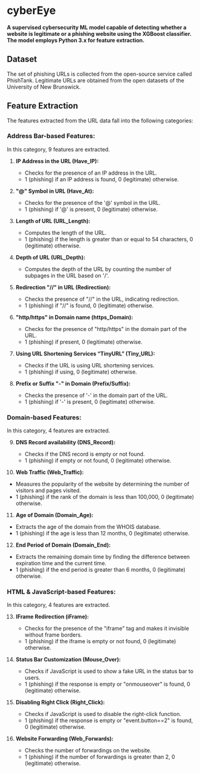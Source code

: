 # cyberEye

**A supervised cybersecurity ML model capable of detecting whether a website is legitimate or a phishing website using the XGBoost classifier. The model employs Python 3.x for feature extraction.**

## Dataset
The set of phishing URLs is collected from the open-source service called PhishTank. Legitimate URLs are obtained from the open datasets of the University of New Brunswick.

## Feature Extraction
The features extracted from the URL data fall into the following categories:

### Address Bar-based Features:
In this category, 9 features are extracted.

1. **IP Address in the URL (Have_IP):**
   - Checks for the presence of an IP address in the URL.
   - 1 (phishing) if an IP address is found, 0 (legitimate) otherwise.

2. **"@" Symbol in URL (Have_At):**
   - Checks for the presence of the '@' symbol in the URL.
   - 1 (phishing) if '@' is present, 0 (legitimate) otherwise.

3. **Length of URL (URL_Length):**
   - Computes the length of the URL.
   - 1 (phishing) if the length is greater than or equal to 54 characters, 0 (legitimate) otherwise.

4. **Depth of URL (URL_Depth):**
   - Computes the depth of the URL by counting the number of subpages in the URL based on '/'.

5. **Redirection "//" in URL (Redirection):**
   - Checks the presence of "//" in the URL, indicating redirection.
   - 1 (phishing) if "//" is found, 0 (legitimate) otherwise.

6. **"http/https" in Domain name (https_Domain):**
   - Checks for the presence of "http/https" in the domain part of the URL.
   - 1 (phishing) if present, 0 (legitimate) otherwise.

7. **Using URL Shortening Services “TinyURL” (Tiny_URL):**
   - Checks if the URL is using URL shortening services.
   - 1 (phishing) if using, 0 (legitimate) otherwise.

8. **Prefix or Suffix "-" in Domain (Prefix/Suffix):**
   - Checks the presence of '-' in the domain part of the URL.
   - 1 (phishing) if '-' is present, 0 (legitimate) otherwise.

### Domain-based Features:
In this category, 4 features are extracted.

9. **DNS Record availability (DNS_Record):**
   - Checks if the DNS record is empty or not found.
   - 1 (phishing) if empty or not found, 0 (legitimate) otherwise.

10. **Web Traffic (Web_Traffic):**
   - Measures the popularity of the website by determining the number of visitors and pages visited.
   - 1 (phishing) if the rank of the domain is less than 100,000, 0 (legitimate) otherwise.

11. **Age of Domain (Domain_Age):**
   - Extracts the age of the domain from the WHOIS database.
   - 1 (phishing) if the age is less than 12 months, 0 (legitimate) otherwise.

12. **End Period of Domain (Domain_End):**
   - Extracts the remaining domain time by finding the difference between expiration time and the current time.
   - 1 (phishing) if the end period is greater than 6 months, 0 (legitimate) otherwise.

### HTML & JavaScript-based Features:
In this category, 4 features are extracted.

13. **IFrame Redirection (iFrame):**
    - Checks for the presence of the "iframe" tag and makes it invisible without frame borders.
    - 1 (phishing) if the iframe is empty or not found, 0 (legitimate) otherwise.

14. **Status Bar Customization (Mouse_Over):**
    - Checks if JavaScript is used to show a fake URL in the status bar to users.
    - 1 (phishing) if the response is empty or "onmouseover" is found, 0 (legitimate) otherwise.

15. **Disabling Right Click (Right_Click):**
    - Checks if JavaScript is used to disable the right-click function.
    - 1 (phishing) if the response is empty or "event.button==2" is found, 0 (legitimate) otherwise.

16. **Website Forwarding (Web_Forwards):**
    - Checks the number of forwardings on the website.
    - 1 (phishing) if the number of forwardings is greater than 2, 0 (legitimate) otherwise.


